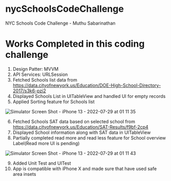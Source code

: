 # nycSchoolsCodeChallenge
NYC Schools Code Challenge - Muthu Sabarinathan

# Works Completed in this coding challenge
1. Design Patter: MVVM
2. API Services: URLSession
3. Fetched Schools list data from https://data.cityofnewyork.us/Education/DOE-High-School-Directory-2017/s3k6-pzi2
4. Displayed Schools List in UITableView and handled UI for empty records
5. Applied Sorting feature for Schools list

![Simulator Screen Shot - iPhone 13 - 2022-07-29 at 01 11 35](https://user-images.githubusercontent.com/7147681/181694853-baad02b9-f0cd-48bf-bc4a-d46b9bdfd447.png)

6. Fetched Schools SAT data based on selected school from https://data.cityofnewyork.us/Education/SAT-Results/f9bf-2cp4
7. Displayed School information along with SAT data in UITableView
8. Partially completed read more and read less feature for School overview Label(Read more UI is pending)

![Simulator Screen Shot - iPhone 13 - 2022-07-29 at 01 11 43](https://user-images.githubusercontent.com/7147681/181694883-c478cd9f-49d5-4384-997d-4d742ff94815.png)

9. Added Unit Test and UITest
10. App is compatible with iPhone X and made sure that have used safe area insets
